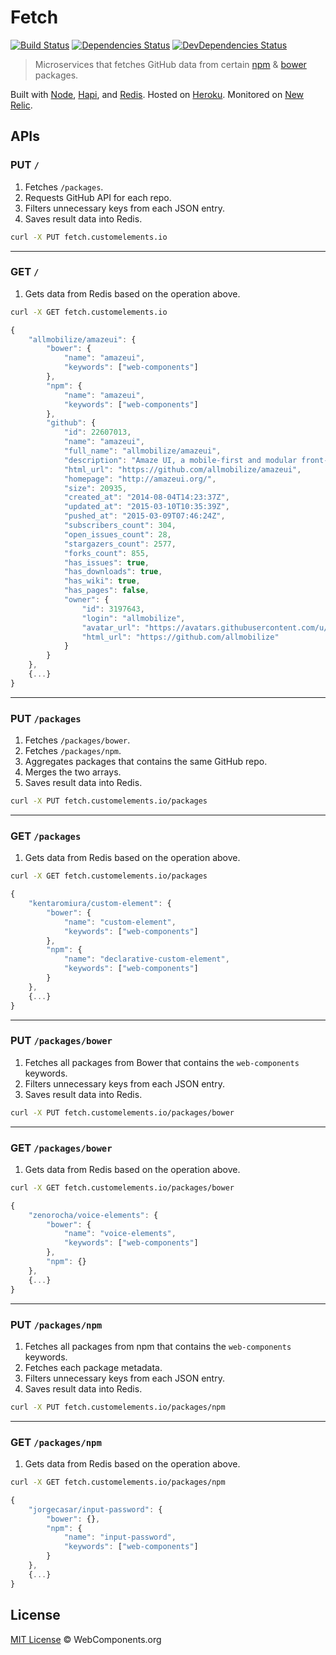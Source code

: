 # Fetch

[![Build Status](http://img.shields.io/travis/customelements/fetch/master.svg?style=flat)](https://travis-ci.org/customelements/fetch)
[![Dependencies Status](http://img.shields.io/david/customelements/fetch.svg?style=flat)](https://david-dm.org/customelements/fetch)
[![DevDependencies Status](http://img.shields.io/david/dev/customelements/fetch.svg?style=flat)](https://david-dm.org/customelements/fetch#info=devDependencies)

> Microservices that fetches GitHub data from certain [npm](https://www.npmjs.org/) & [bower](http://bower.io/) packages.

Built with [Node](http://nodejs.org/), [Hapi](http://hapijs.com/), and [Redis](http://redis.io/). Hosted on [Heroku](https://heroku.com/). Monitored on [New Relic](https://newrelic.com/).

## APIs

### PUT `/`

1. Fetches `/packages`.
2. Requests GitHub API for each repo.
3. Filters unnecessary keys from each JSON entry.
4. Saves result data into Redis.

```bash
curl -X PUT fetch.customelements.io
```

---

### GET `/`

1. Gets data from Redis based on the operation above.

```bash
curl -X GET fetch.customelements.io
```

```js
{
    "allmobilize/amazeui": {
        "bower": {
            "name": "amazeui",
            "keywords": ["web-components"]
        },
        "npm": {
            "name": "amazeui",
            "keywords": ["web-components"]
        },
        "github": {
            "id": 22607013,
            "name": "amazeui",
            "full_name": "allmobilize/amazeui",
            "description": "Amaze UI, a mobile-first and modular front-end framework.",
            "html_url": "https://github.com/allmobilize/amazeui",
            "homepage": "http://amazeui.org/",
            "size": 20935,
            "created_at": "2014-08-04T14:23:37Z",
            "updated_at": "2015-03-10T10:35:39Z",
            "pushed_at": "2015-03-09T07:46:24Z",
            "subscribers_count": 304,
            "open_issues_count": 28,
            "stargazers_count": 2577,
            "forks_count": 855,
            "has_issues": true,
            "has_downloads": true,
            "has_wiki": true,
            "has_pages": false,
            "owner": {
                "id": 3197643,
                "login": "allmobilize",
                "avatar_url": "https://avatars.githubusercontent.com/u/3197643?v=3",
                "html_url": "https://github.com/allmobilize"
            }
        }
    },
    {...}
}
```

---

### PUT `/packages`

1. Fetches `/packages/bower`.
2. Fetches `/packages/npm`.
3. Aggregates packages that contains the same GitHub repo.
4. Merges the two arrays.
5. Saves result data into Redis.

```sh
curl -X PUT fetch.customelements.io/packages
```

---

### GET `/packages`

1. Gets data from Redis based on the operation above.

```bash
curl -X GET fetch.customelements.io/packages
```

```js
{
    "kentaromiura/custom-element": {
        "bower": {
            "name": "custom-element",
            "keywords": ["web-components"]
        },
        "npm": {
            "name": "declarative-custom-element",
            "keywords": ["web-components"]
        }
    },
    {...}
}
```

---

### PUT `/packages/bower`

1. Fetches all packages from Bower that contains the `web-components` keywords.
2. Filters unnecessary keys from each JSON entry.
3. Saves result data into Redis.

```sh
curl -X PUT fetch.customelements.io/packages/bower
```

---

### GET `/packages/bower`

1. Gets data from Redis based on the operation above.

```bash
curl -X GET fetch.customelements.io/packages/bower
```

```js
{
    "zenorocha/voice-elements": {
        "bower": {
            "name": "voice-elements",
            "keywords": ["web-components"]
        },
        "npm": {}
    },
    {...}
}
```

---

### PUT `/packages/npm`

1. Fetches all packages from npm that contains the `web-components` keywords.
2. Fetches each package metadata.
3. Filters unnecessary keys from each JSON entry.
4. Saves result data into Redis.

```sh
curl -X PUT fetch.customelements.io/packages/npm
```

---

### GET `/packages/npm`

1. Gets data from Redis based on the operation above.

```bash
curl -X GET fetch.customelements.io/packages/npm
```

```js
{
    "jorgecasar/input-password": {
        "bower": {},
        "npm": {
            "name": "input-password",
            "keywords": ["web-components"]
        }
    },
    {...}
}
```

## License

[MIT License](http://webcomponentsorg.mit-license.org/) © WebComponents.org